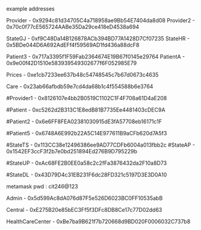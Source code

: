 example addresses

Provider - 0x9294c81d34705C4a718958ae9Bb54E7404da8d08
Provider2 - 0x70c0f77cE565724AABe35Da29ce418eD4538a694

StateGJ - 0xf9C48Da14B126878ACb394BD77A1428D7Cf07235
StateHR - 0x5BDe044D6A692AdEFf4f59569AD1fd436a88dcF8

Patient3 - 0x717a3395f1F59Fab2364674E19B67f0145e29764
PatientA - 0x9e00f42D1510e583939549302677f6F052985E79



Prices - 0xe1cb7233ee637b48c54748545c7b67d0673c4635

Care - 0x23ab66afbdb59e7cd4da68b1c4f554588b6e3764



































#Provider1 - 0x8126107e4bb2B0519C1102C1F4F708a61D4aE208



#Patient - 0xc5262d2B313C1E8edB81B7735Ee4481403cDEC9A

#Patient2 - 0x6e6FF8FEA02381030915dE3fA57708eb16171c1F




#Patient5 - 0x6748A6E992b22A5C14E977611B9aCFb620d7A5f3


#StateTS - 0x113CC38e12496386ee9AD77CDFb6004a013fbb2c
#StateAP - 0x1542EF3ccF3f2b7e0bd251894Ed276B9D795229b

#StateUP - 0xAc68FE2B0EE0a58c2c2fFa3876432da2F10a8D73



#StateDL - 0x43D79D4c31EB231F6dc28FD321c5197D3E3D0A10


 



metamask pwd : cit246@123

Admin - 0x5d599Ac8dA076d87F5e526D6023BC0FF10535abB

Central - 0xE275B20e85bEC3Ff5f3DFc8DB8Ce17c77D02dd63

HealthCareCenter - 0xBe7ba9B621f7b720668d9BD020F0006032C737b8


